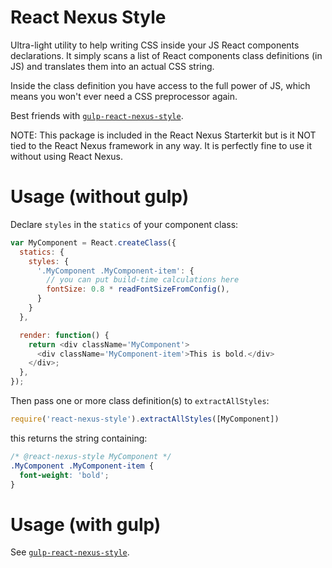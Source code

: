 React Nexus Style
=================

Ultra-light utility to help writing CSS inside your JS React components declarations.
It simply scans a list of React components class definitions (in JS) and translates them into an actual CSS string.

Inside the class definition you have access to the full power of JS, which means you won't ever need a CSS preprocessor again.

Best friends with [`gulp-react-nexus-style`](https://github.com/elierotenberg/gulp-react-nexus-style).

NOTE: This package is included in the React Nexus Starterkit but is it NOT tied to the React Nexus framework in any way. It is perfectly fine to use it without using React Nexus.

Usage (without gulp)
====================

Declare `styles` in the `statics` of your component class:
```js
var MyComponent = React.createClass({
  statics: {
    styles: {
      '.MyComponent .MyComponent-item': {
        // you can put build-time calculations here
        fontSize: 0.8 * readFontSizeFromConfig(),
      }
    }
  },

  render: function() {
    return <div className='MyComponent'>
      <div className='MyComponent-item'>This is bold.</div>
    </div>;
  },
});
```

Then pass one or more class definition(s) to `extractAllStyles`:
```js
require('react-nexus-style').extractAllStyles([MyComponent])
```

this returns the string containing:

```css
/* @react-nexus-style MyComponent */
.MyComponent .MyComponent-item {
  font-weight: 'bold';
}
```

Usage (with gulp)
=================

See [`gulp-react-nexus-style`](https://github.com/elierotenberg/gulp-react-nexus-style).
